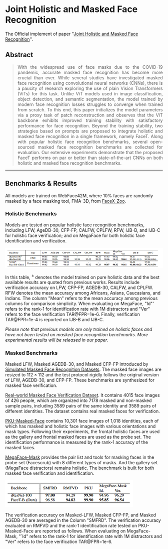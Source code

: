 # Joint Holistic and Masked Face Recognition

The Official implement of paper ''[Joint Holistic and Masked Face Recognition](https://ieeexplore.ieee.org/abstract/document/10138097)''.

## Abstract 

><div align="justify">With the widespread use of face masks due to the COVID-19 pandemic, accurate masked face recognition has become more crucial than ever. While several studies have investigated masked face recognition using convolutional neural networks (CNNs), there is a paucity of research exploring the use of plain Vision Transformers (ViTs) for this task. Unlike ViT models used in image classification, object detection, and semantic segmentation, the model trained by modern face recognition losses struggles to converge when trained from scratch. To this end, this paper initializes the model parameters via a proxy task of patch reconstruction and observes that the ViT backbone exhibits improved training stability with satisfactory performance for face recognition. Beyond the training stability, two strategies based on prompts are proposed to integrate holistic and masked face recognition in a single framework, namely FaceT. Along with popular holistic face recognition benchmarks, several open-sourced masked face recognition benchmarks are collected for evaluation. Our extensive experiments demonstrate that the proposed FaceT performs on par or better than state-of-the-art CNNs on both holistic and masked face recognition benchmarks.</div>

------

## Benchmarks & Results
All models are trained on WebFace42M, where 10% faces are randomly masked by a face masking tool, FMA-3D, from [FaceX-Zoo](https://github.com/JDAI-CV/FaceX-Zoo).

### Holistic Benchmarks
Models are tested on popular holistic face recognition benchmarks, including LFW, AgeDB-30, CFP-FP, CALFW, CPLFW, RFW, IJB-B, and IJB-C for holistic face verification; and on MegaFace for both holistic face identification and verification.

![t1](https://github.com/zyainfal/Joint-Holistic-and-Masked-Face-Recognition/blob/main/fig/t1.PNG)

In this table, $^{\pm}$ denotes the model trained on pure holistic data and the best available results are quoted from previous works. Results include verification accuracy on LFW, CFP-FP, AGEDB-30, CALFW, and CPLFW. RFW denotes the mean accuracy among Africans, Asians, Caucasians, and Indians. The column "Mean" refers to the mean accuracy among previous columns for comparison simplicity. When evaluating on MegaFace,  "Id"' refers to the rank-1 for identification rate with 1M distractors and "Ver" refers to the face verification TAR@FPR=1e-6. Finally, verification TAR@FPR=1e-4 is reported on IJB-B and IJB-C. 

*Please note that previous models are only trained on holistic faces and have not been tested on masked face recognition benchmarks. More experimental results will be released in our paper.*

### Masked Benchmarks
Masked LFW, Masked AGEDB-30, and Masked CFP-FP introduced by [Simulated Masked Face Recognition Datasets](https://github.com/X-zhangyang/Real-World-Masked-Face-Dataset). The masked face images are resized to $112 \times 112$ and the test protocol rigidly follows the original version of LFW, AGEDB-30, and CFP-FP. These benchmarks are synthesized for masked face verification.

[Real-world Masked Face Verification Dataset](https://github.com/X-zhangyang/Real-World-Masked-Face-Dataset). It contains 4015 face images of 426 people, which are organized into 7178 masked and non-masked sample pairs, including 3589 pairs of the same identity and 3589 pairs of different identities. The dataset contains real masked faces for verification.

[PKU-Masked-Face](https://pkuml.org/resources/pku-masked-face-dataset.html) contains 10,301 face images of 1,018 identities, each of which has masked and holistic face images with various orientations and mask types. Following their experiments, the frontal holistic faces are used as the gallery and frontal masked faces are used as the probe set. The identification performance is measured by the rank-1 accuracy of the masked faces.

[MegaFace-Mask](https://github.com/JDAI-CV/FaceX-Zoo/tree/main/test_protocol) provides the pair list and tools for masking faces in the probe set (Facescrub) with 8 different types of masks. And the gallery set (MegaFace distractors) remains holistic. The benchmark is built for both masked face verification and identification.

![t3](https://github.com/zyainfal/Joint-Holistic-and-Masked-Face-Recognition/blob/main/fig/t3.PNG)

The verification accuracy on Masked-LFW, Masked CFP-FP, and Masked AGEDB-30 are averaged in the Column "SMFRD". The verification accuracy evaluated on RMFVD and the rank-1 identification rate tested on PKU-Masked-Face are reported as follows. When evaluating on MegaFace-Mask,  "`Id" refers to the rank-1 for identification rate with 1M distractors and "Ver" refers to the face verification TAR@FPR=1e-6.
